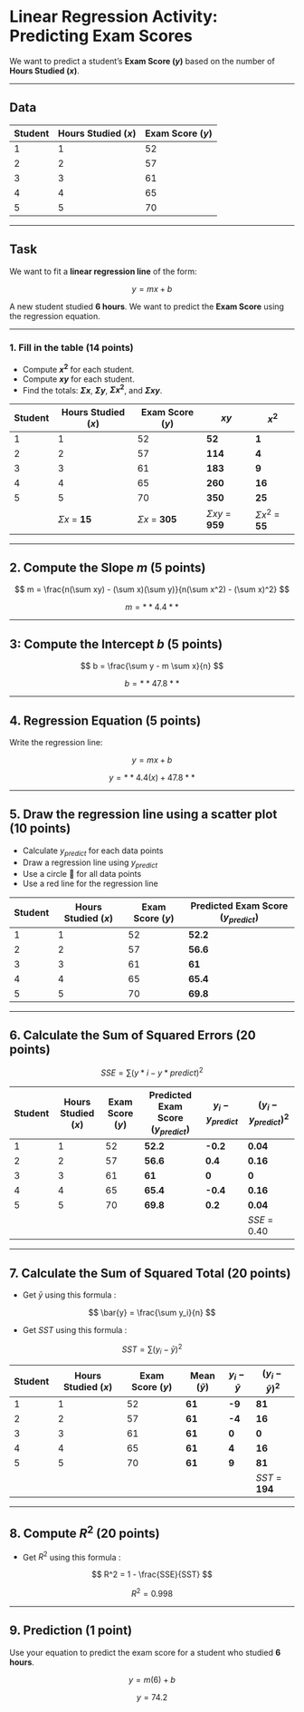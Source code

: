 # Linear Regression Activity: Predicting Exam Scores

We want to predict a student’s **Exam Score ($y$)** based on the number of **Hours Studied ($x$)**.

---

## Data

| Student | Hours Studied ($x$) | Exam Score ($y$) |
| ------- | ------------------- | ---------------- |
| 1       | 1                   | 52               |
| 2       | 2                   | 57               |
| 3       | 3                   | 61               |
| 4       | 4                   | 65               |
| 5       | 5                   | 70               |

---

## Task

We want to fit a **linear regression line** of the form:

$$
y = mx + b
$$

A new student studied **6 hours**. We want to predict the **Exam Score** using the regression equation.

---

### 1. Fill in the table (14 points)

- Compute **$x^2$** for each student.
- Compute **$xy$** for each student.
- Find the totals: **$Σx$**, **$Σy$**, **$Σx^2$**, and **$Σxy$**.

| Student | Hours Studied ($x$) | Exam Score ($y$) | $xy$          | $x^2$          |
| ------- | ------------------- | ---------------- | ------------- | -------------- |
| 1       | 1                   | 52               | **52**         | **1**          |
| 2       | 2                   | 57               | **114**         | **4**          |
| 3       | 3                   | 61               | **183**         | **9**          |
| 4       | 4                   | 65               | **260**         | **16**          |
| 5       | 5                   | 70               | **350**         | **25**          |
|         | $Σx$ = **15**        | $Σx$ = **305**     | $Σxy$ = **959** | $Σx^2$ = **55** |




---

## 2. Compute the Slope $m$ (5 points)

$$
m = \frac{n(\sum xy) - (\sum x)(\sum y)}{n(\sum x^2) - (\sum x)^2}
$$

$$
m = **4.4**
$$



---

## 3: Compute the Intercept $b$ (5 points)

$$
b = \frac{\sum y - m \sum x}{n}
$$

$$
b = **47.8**
$$



---

## 4. Regression Equation (5 points)

Write the regression line:

$$
y = mx + b
$$

$$
y = **4.4(x) + 47.8**
$$

---

## 5. Draw the regression line using a scatter plot (10 points)

- Calculate $y_{predict}$ for each data points
- Draw a regression line using $y_{predict}$
- Use a circle 🔵 for all data points
- Use a red line for the regression line

| Student | Hours Studied ($x$) | Exam Score ($y$) | Predicted Exam Score ($y_{predict}$) |
| ------- | ------------------- | ---------------- | ------------------------------------ |
| 1       | 1                   | 52               | **52.2**                                    |
| 2       | 2                   | 57               | **56.6**                                    |
| 3       | 3                   | 61               | **61**                                    |
| 4       | 4                   | 65               | **65.4**                                    |
| 5       | 5                   | 70               | **69.8**                                    |



---

## 6. Calculate the Sum of Squared Errors (20 points)

$$
SSE = \sum (y*i - y*{predict})^2
$$

| Student | Hours Studied ($x$) | Exam Score ($y$) | Predicted Exam Score ($y_{predict}$) | $y_i-y_{predict}$ | $(y_i-y_{predict})^2$ |
| ------- | ------------------- | ---------------- | ------------------------------------ | ----------------- | --------------------- |
| 1       | 1                   | 52               | **52.2**                             | **-0.2**          | **0.04**              |
| 2       | 2                   | 57               | **56.6**                             | **0.4**           | **0.16**              |
| 3       | 3                   | 61               | **61**                               | **0**             | **0**                 |
| 4       | 4                   | 65               | **65.4**                             | **-0.4**          | **0.16**              |
| 5       | 5                   | 70               | **69.8**                             | **0.2**           | **0.04**              |
|         |                     |                  |                                      |                   | $SSE$ = 0.40          |



---

## 7. Calculate the Sum of Squared Total (20 points)

- Get $\bar{y}$ using this formula :

$$
\bar{y} = \frac{\sum y_i}{n}
$$

- Get $SST$ using this formula :

$$
SST = \sum (y_i - \bar{y})^2
$$

| Student | Hours Studied ($x$) | Exam Score ($y$) | Mean ($\bar{y}$) | $y_i-\bar{y}$ | $(y_i-\bar{y})^2$ |
| ------- | ------------------- | ---------------- | ---------------- | ------------- | ----------------- |
| 1       | 1                   | 52               | **61**                | **-9**            | **81**                 |
| 2       | 2                   | 57               | **61**                | **-4**            | **16**                 |
| 3       | 3                   | 61               | **61**                | **0**             | **0**                 |
| 4       | 4                   | 65               | **61**                | **4**             | **16**                 |
| 5       | 5                   | 70               | **61**                | **9**             | **81**                 |
|         |                     |                  |                  |               | $SST$ = **194**         |

---

## 8. Compute $R^2$ (20 points)

- Get $R^2$ using this formula :

$$
R^2 = 1 - \frac{SSE}{SST}
$$

$$
R^2 = 0.998
$$

---

## 9. Prediction (1 point)

Use your equation to predict the exam score for a student who studied **6 hours**.

$$
y = m(6) + b
$$

$$
y = 74.2
$$

